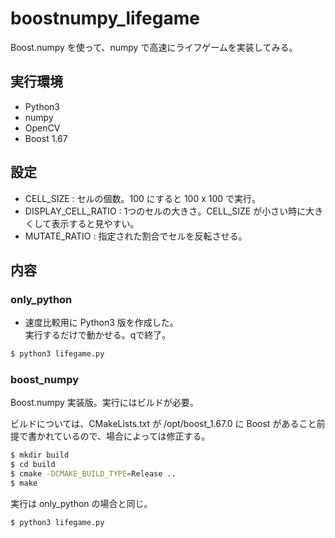 # boostnumpy_lifegame
Boost.numpy を使って、numpy で高速にライフゲームを実装してみる。

実行環境
-----
- Python3
- numpy
- OpenCV
- Boost 1.67


設定
-----
- CELL_SIZE : セルの個数。100 にすると 100 x 100 で実行。
- DISPLAY_CELL_RATIO : 1つのセルの大きさ。CELL_SIZE が小さい時に大きくして表示すると見やすい。
- MUTATE_RATIO : 指定された割合でセルを反転させる。


内容
-----
### only_python
- 速度比較用に Python3 版を作成した。  
実行するだけで動かせる。qで終了。
```sh
$ python3 lifegame.py
```

### boost_numpy
Boost.numpy 実装版。実行にはビルドが必要。  
  
ビルドについては、CMakeLists.txt が /opt/boost_1.67.0 に Boost があること前提で書かれているので、場合によっては修正する。
```sh
$ mkdir build
$ cd build
$ cmake -DCMAKE_BUILD_TYPE=Release ..
$ make
```

実行は only_python の場合と同じ。
```sh
$ python3 lifegame.py
```

